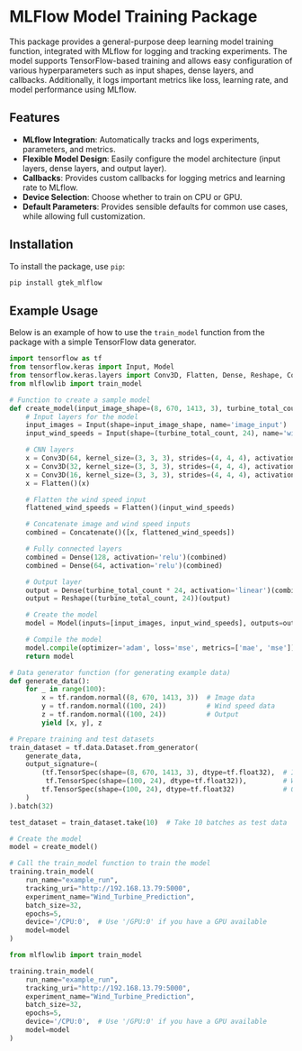 # MLFlow Model Training Package

This package provides a general-purpose deep learning model training function, integrated with MLflow for logging and tracking experiments. The model supports TensorFlow-based training and allows easy configuration of various hyperparameters such as input shapes, dense layers, and callbacks. Additionally, it logs important metrics like loss, learning rate, and model performance using MLflow.

## Features
- **MLflow Integration**: Automatically tracks and logs experiments, parameters, and metrics.
- **Flexible Model Design**: Easily configure the model architecture (input layers, dense layers, and output layer).
- **Callbacks**: Provides custom callbacks for logging metrics and learning rate to MLflow.
- **Device Selection**: Choose whether to train on CPU or GPU.
- **Default Parameters**: Provides sensible defaults for common use cases, while allowing full customization.

## Installation

To install the package, use `pip`:

```bash
pip install gtek_mlflow
```

## Example Usage

Below is an example of how to use the `train_model` function from the package with a simple TensorFlow data generator.

```python
import tensorflow as tf
from tensorflow.keras import Input, Model
from tensorflow.keras.layers import Conv3D, Flatten, Dense, Reshape, Concatenate
from mlflowlib import train_model  

# Function to create a sample model
def create_model(input_image_shape=(8, 670, 1413, 3), turbine_total_count=100):
    # Input layers for the model
    input_images = Input(shape=input_image_shape, name='image_input')
    input_wind_speeds = Input(shape=(turbine_total_count, 24), name='wind_speed_input')

    # CNN layers
    x = Conv3D(64, kernel_size=(3, 3, 3), strides=(4, 4, 4), activation='relu', padding='same')(input_images)
    x = Conv3D(32, kernel_size=(3, 3, 3), strides=(4, 4, 4), activation='relu', padding='same')(x)
    x = Conv3D(16, kernel_size=(3, 3, 3), strides=(4, 4, 4), activation='relu', padding='same')(x)
    x = Flatten()(x)

    # Flatten the wind speed input
    flattened_wind_speeds = Flatten()(input_wind_speeds)

    # Concatenate image and wind speed inputs
    combined = Concatenate()([x, flattened_wind_speeds])

    # Fully connected layers
    combined = Dense(128, activation='relu')(combined)
    combined = Dense(64, activation='relu')(combined)

    # Output layer
    output = Dense(turbine_total_count * 24, activation='linear')(combined)
    output = Reshape((turbine_total_count, 24))(output)

    # Create the model
    model = Model(inputs=[input_images, input_wind_speeds], outputs=output)

    # Compile the model
    model.compile(optimizer='adam', loss='mse', metrics=['mae', 'mse'])
    return model

# Data generator function (for generating example data)
def generate_data():
    for _ in range(100):
        x = tf.random.normal((8, 670, 1413, 3))  # Image data
        y = tf.random.normal((100, 24))          # Wind speed data
        z = tf.random.normal((100, 24))          # Output
        yield [x, y], z

# Prepare training and test datasets
train_dataset = tf.data.Dataset.from_generator(
    generate_data,
    output_signature=(
        (tf.TensorSpec(shape=(8, 670, 1413, 3), dtype=tf.float32),  # Image data
         tf.TensorSpec(shape=(100, 24), dtype=tf.float32)),         # Wind speed data
        tf.TensorSpec(shape=(100, 24), dtype=tf.float32)            # Output
    )
).batch(32)

test_dataset = train_dataset.take(10)  # Take 10 batches as test data

# Create the model
model = create_model()

# Call the train_model function to train the model
training.train_model(
    run_name="example_run",
    tracking_uri="http://192.168.13.79:5000",
    experiment_name="Wind_Turbine_Prediction",
    batch_size=32,
    epochs=5,
    device='/CPU:0',  # Use '/GPU:0' if you have a GPU available
    model=model
)
```

```python
from mlflowlib import train_model

training.train_model(
    run_name="example_run",
    tracking_uri="http://192.168.13.79:5000",
    experiment_name="Wind_Turbine_Prediction",
    batch_size=32,
    epochs=5,
    device='/CPU:0',  # Use '/GPU:0' if you have a GPU available
    model=model
)
```
